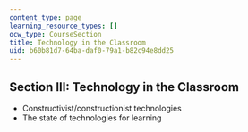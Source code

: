 ```yaml
---
content_type: page
learning_resource_types: []
ocw_type: CourseSection
title: Technology in the Classroom
uid: b60b81d7-64ba-daf0-79a1-b82c94e8dd25
---
```


Section III: Technology in the Classroom
----------------------------------------

*   Constructivist/constructionist technologies
*   The state of technologies for learning
